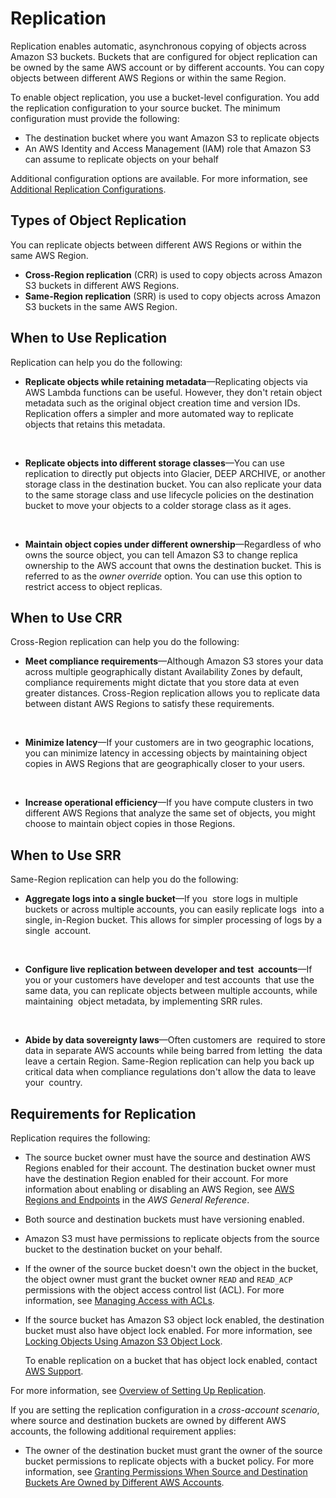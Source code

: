 # Replication<a name="replication"></a>

Replication enables automatic, asynchronous copying of objects across Amazon S3 buckets\. Buckets that are configured for object replication can be owned by the same AWS account or by different accounts\. You can copy objects between different AWS Regions or within the same Region\.

To enable object replication, you use a bucket\-level configuration\. You add the replication configuration to your source bucket\. The minimum configuration must provide the following:
+ The destination bucket where you want Amazon S3 to replicate objects 
+ An AWS Identity and Access Management \(IAM\)  role that Amazon S3 can assume to replicate objects on your behalf 

Additional configuration options are available\. For more information, see [Additional Replication Configurations](replication-additional-configs.md)\.

## Types of Object Replication<a name="replication-types"></a>

You can replicate objects between different AWS Regions or within the same AWS Region\.
+ **Cross\-Region replication** \(CRR\) is used to copy objects across Amazon S3 buckets in different AWS Regions\.
+ **Same\-Region replication** \(SRR\) is used to copy objects across Amazon S3 buckets in the same AWS Region\.

## When to Use Replication<a name="replication-scenario"></a>

Replication can help you do the following:
+ **Replicate objects while retaining metadata**—Replicating objects via AWS Lambda functions can be useful\. However, they don't retain object metadata such as the original object creation time and version IDs\. Replication offers a simpler and more automated way to replicate objects that retains this metadata\.

   
+ **Replicate objects into different storage classes**—You can use replication to directly put objects into Glacier, DEEP ARCHIVE, or another storage class in the destination bucket\. You can also replicate your data to the same storage class and use lifecycle policies on the destination bucket to move your objects to a colder storage class as it ages\.

   
+ **Maintain object copies under different ownership**—Regardless of who owns the source object, you can tell Amazon S3 to change replica ownership to the AWS account that owns the destination bucket\. This is referred to as the *owner override* option\. You can use this option to restrict access to object replicas\.

## When to Use CRR<a name="crr-scenario"></a>

Cross\-Region replication can help you do the following:
+ **Meet compliance requirements**—Although Amazon S3 stores your data across multiple geographically distant Availability Zones by default, compliance requirements might dictate that you store data at even greater distances\. Cross\-Region replication allows you to replicate data between distant AWS Regions to satisfy these requirements\.

    
+ **Minimize latency**—If your customers are in two geographic locations, you can minimize latency in accessing objects by maintaining object copies in AWS Regions that are geographically closer to your users\.

   
+ **Increase operational efficiency**—If you have compute clusters in two different AWS Regions that analyze the same set of objects, you might choose to maintain object copies in those Regions\.

## When to Use SRR<a name="srr-scenario"></a>

Same\-Region replication can help you do the following:
+ **Aggregate logs into a single bucket**—If you  store logs in multiple buckets or across multiple accounts, you can easily replicate logs  into a single, in\-Region bucket\. This allows for simpler processing of logs by a single  account\.

   
+ **Configure live replication between developer and test  accounts**—If you or your customers have developer and test accounts  that use the same data, you can replicate objects between multiple accounts, while maintaining  object metadata, by implementing SRR rules\.

   
+ **Abide by data sovereignty laws**—Often customers are  required to store data in separate AWS accounts while being barred from letting  the data leave a certain Region\. Same\-Region replication can help you back up  critical data when compliance regulations don't allow the data to leave your  country\.

## Requirements for Replication<a name="replication-requirements"></a>

Replication requires the following:
+ The source bucket owner must have the source and destination AWS Regions enabled for their account\. The destination bucket owner must have the destination Region enabled for their account\. For more information about enabling or disabling an AWS Region, see [AWS Regions and Endpoints](https://docs.aws.amazon.com/general/latest/gr/rande.html) in the *AWS General Reference*\.
+ Both source and destination buckets must have versioning enabled\. 
+ Amazon S3 must have permissions to replicate objects from the source bucket to the destination bucket on your behalf\. 
+ If the owner of the source bucket doesn't own the object in the bucket, the object owner must grant the bucket owner `READ` and `READ_ACP` permissions with the object access control list \(ACL\)\. For more information, see [Managing Access with ACLs](S3_ACLs_UsingACLs.md)\. 
+ If the source bucket has Amazon S3 object lock enabled, the destination bucket must also have object lock enabled\. For more information, see [Locking Objects Using Amazon S3 Object Lock](object-lock.md)\.

  To enable replication on a bucket that has object lock enabled, contact [AWS Support](https://console.aws.amazon.com/support/home)\.

For more information, see [Overview of Setting Up Replication](replication-how-setup.md)\. 

If you are setting the replication configuration in a *cross\-account scenario*, where source and destination buckets are owned by different AWS accounts, the following additional requirement applies:
+ The owner of the destination bucket must grant the owner of the source bucket permissions to replicate objects with a bucket policy\. For more information, see [Granting Permissions When Source and Destination Buckets Are Owned by Different AWS Accounts](setting-repl-config-perm-overview.md#setting-repl-config-crossacct)\.

   